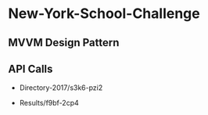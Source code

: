 # New-York-School-Challenge

## MVVM Design Pattern
## API Calls
- [Get Schools]: https://data.cityofnewyork.us/Education/DOE-High-School-
Directory-2017/s3k6-pzi2

- [Get SAT Scores]: https://data.cityofnewyork.us/Education/SAT-
Results/f9bf-2cp4
